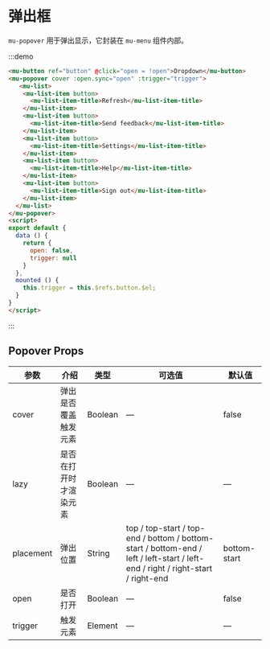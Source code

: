 # 弹出框

`mu-popover` 用于弹出显示，它封装在 `mu-menu` 组件内部。

:::demo
```html
<mu-button ref="button" @click="open = !open">Dropdown</mu-button>
<mu-popover cover :open.sync="open" :trigger="trigger">
   <mu-list>
    <mu-list-item button>
      <mu-list-item-title>Refresh</mu-list-item-title>
    </mu-list-item>
    <mu-list-item button>
      <mu-list-item-title>Send feedback</mu-list-item-title>
    </mu-list-item>
    <mu-list-item button>
      <mu-list-item-title>Settings</mu-list-item-title>
    </mu-list-item>
    <mu-list-item button>
      <mu-list-item-title>Help</mu-list-item-title>
    </mu-list-item>
    <mu-list-item button>
      <mu-list-item-title>Sign out</mu-list-item-title>
    </mu-list-item>
  </mu-list>
</mu-popover>
<script>
export default {
  data () {
    return {
      open: false,
      trigger: null
    }
  },
  mounted () {
    this.trigger = this.$refs.button.$el;
  }
}
</script>
```
:::

## Popover Props

| 参数 | 介绍 | 类型 | 可选值 | 默认值 |
|------|------|------|------|------|
| cover | 弹出是否覆盖触发元素 | Boolean | — | false |
| lazy | 是否在打开时才渲染元素 | Boolean | — | — |
| placement | 弹出位置  | String | top / top-start / top-end / bottom / bottom-start / bottom-end / left / left-start / left-end / right / right-start / right-end | bottom-start |
| open | 是否打开 | Boolean | — | false |
| trigger | 触发元素 | Element | — | — |

<script>
export default {
  data () {
    return {
      open: false,
      trigger: null
    }
  },
  mounted () {
    this.trigger = this.$refs.button.$el;
  }
}
</script>
